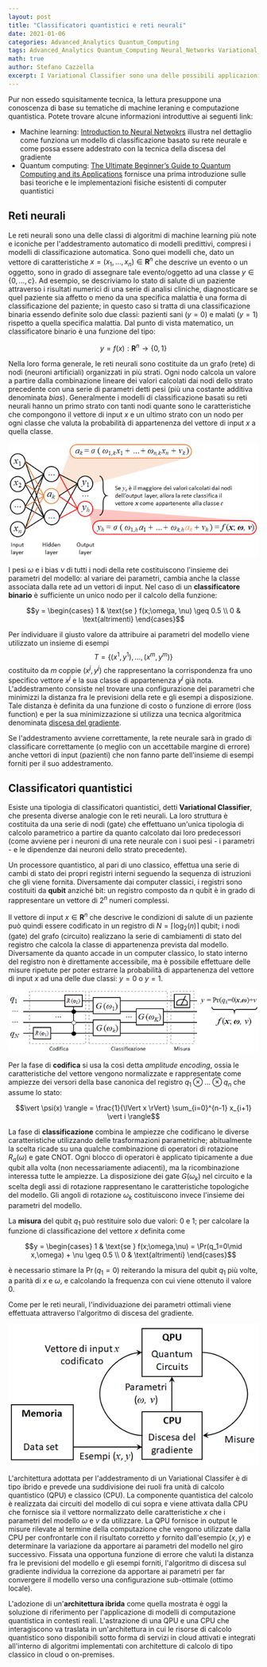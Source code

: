 ```yaml
---
layout: post
title: "Classificatori quantistici e reti neurali"
date: 2021-01-06
categories: Advanced_Analytics Quantum_Computing
tags: Advanced_Analytics Quantum_Computing Neural_Networks Variational_Classifier
math: true
author: Stefano Cazzella
excerpt: I Variational Classifier sono una delle possibili applicazioni pratiche della computazione quantistica all’ambito del machine learning. Essi hanno alcune analogie con le reti neurali sia nella struttura topologica che nelle tecniche di addestramento. Il confronto fra i due modelli può quindi essere utile per capire meglio i primi, partendo dai secondi.
---
```


Pur non essedo squisitamente tecnica, la lettura presuppone una conoscenza di base su tematiche di machine leraning e computazione quantistica. Potete trovare alcune informazioni introduttive ai seguenti link:

- Machine learning: [Introduction to Neural Netwokrs](https://towardsdatascience.com/simple-introduction-to-neural-networks-ac1d7c3d7a2c) illustra nel dettaglio come funziona un modello di classificazione basato su rete neurale e come possa essere addestrato con la tecnica della discesa del gradiente
- Quantum computing: [The Ultimate Beginner’s Guide to Quantum Computing and its Applications](https://towardsdatascience.com/the-ultimate-beginners-guide-to-quantum-computing-and-its-applications-5b43c8fbcd8f) fornisce una prima introduzione sulle basi teoriche e le implementazioni fisiche esistenti di computer quantistici

## Reti neurali

Le reti neurali sono una delle classi di algoritmi di machine learning più note e iconiche per l'addestramento automatico di modelli predittivi, compresi i modelli di classificazione automatica. Sono quei modelli che, dato un vettore di caratteristiche $x = (x_1, \dots, x_n)  \in \mathbf{R}^n$ che descrive un evento o un oggetto, sono in grado di assegnare tale evento/oggetto ad una classe $y \in \{0, \dots, c\}$. Ad esempio, se descriviamo lo stato di salute di un paziente attraverso i risultati numerici di una serie di analisi cliniche, diagnosticare se quel paziente sia affetto o meno da una specifica malattia è una forma di classificazione del paziente; in questo caso si tratta di una classificazione binaria essendo definite solo due classi: pazienti sani $(y = 0)$ e malati $(y = 1)$ rispetto a quella specifica malattia. Dal punto di vista matematico, un classificatore binario è una funzione del tipo:

$$y = f(x) : \mathbf{R}^n \rightarrow \{0, 1\}$$

Nella loro forma generale, le reti neurali sono costituite da un grafo (rete) di nodi (neuroni artificiali) organizzati in più strati. Ogni nodo calcola un valore a partire dalla combinazione lineare dei valori calcolati dai nodi dello strato precedente con una serie di parametri detti pesi (più una costante additiva denominata *bias*). Generalmente i modelli di classificazione basati su reti neurali hanno un primo strato con tanti nodi quante sono le caratteristiche che compongono il vettore di input $x$ e un ultimo strato con un nodo per ogni classe che valuta la probabilità di appartenenza del vettore di input $x$ a quella classe.

![ANN - Rete neurale](/images/posts/2021/ann.png)

I pesi $\omega$ e i bias $\nu$ di tutti i nodi della rete costituiscono l'insieme dei parametri del modello: al variare dei parametri, cambia anche la classe associata dalla rete ad un vettori di input. Nel caso di un **classificatore binario** è sufficiente un unico nodo per il calcolo della funzione:

$$y = \begin{cases}
1 & \text{se } f(x;\omega, \nu) \geq 0.5 \\
0 & \text{altrimenti}
\end{cases}$$

Per individuare il giusto valore da attribuire ai parametri del modello viene utilizzato un insieme di esempi $$T = \{(x^1,y^1),\dots,(x^m,y^m)\}$$ costituito da $m$ coppie $(x^j, y^j)$ che rappresentano la corrispondenza fra uno specifico vettore $x^j$ e la sua classe di appartenenza $y^j$ già nota. L'addestramento consiste nel trovare una configurazione dei parametri che minimizzi la distanza fra le previsioni della rete e gli esempi a disposizione. Tale distanza è definita da una funzione di costo o funzione di errore (loss function) e per la sua minimizzazione si utilizza una tecnica algoritmica denominata [discesa del gradiente](https://en.wikipedia.org/wiki/Gradient_descent).

Se l'addestramento avviene correttamente, la rete neurale sarà in grado di classificare correttamente (o meglio con un accettabile margine di errore) anche vettori di input (pazienti) che non fanno parte dell'insieme di esempi forniti per il suo addestramento.

## Classificatori quantistici

Esiste una tipologia di classificatori quantistici, detti **Variational Classifier**, che presenta diverse analogie con le reti neurali. La loro struttura è costituita da una serie di nodi (gate) che effettuano un'unica tipologia di calcolo parametrico a partire da quanto calcolato dai loro predecessori (come avviene per i neuroni di una rete neurale con i suoi pesi - i parametri - e le dipendenze dai neuroni dello strato precedente).

Un processore quantistico, al pari di uno classico, effettua una serie di cambi di stato dei propri registri interni seguendo la sequenza di istruzioni che gli viene fornita. Diversamente dai computer classici, i registri sono costituiti da **qubit** anziché bit: un registro composto da $n$ qubit è in grado di rappresentare un vettore di $2^n$ numeri complessi.

Il vettore di input $x \in \mathbf{R}^n$ che descrive le condizioni di salute di un paziente può quindi essere codificato in un registro di $N = \lceil \log_2(n) \rceil$ qubit; i nodi (gate) del grafo (circuito) realizzano la serie di cambiamenti di stato del registro che calcola la classe di appartenenza prevista dal modello. Diversamente da quanto accade in un computer classico, lo stato interno del registro non è direttamente accessibile, ma è possibile effettuare delle misure ripetute per poter estrarre la probabilità di appartenenza del vettore di input $x$ ad una delle due classi: $y=0$ o $y=1$.

![Variational Quantum Classifier - circuit model](/images/posts/2021/vqc-1.png)

Per la fase di **codifica** si usa la così detta *amplitude encoding*, ossia le caratteristiche del vettore vengono normalizzate e rappresentate come ampiezze dei versori della base canonica del registro $q_1 \otimes \dots \otimes q_n$ che assume lo stato:

$$\vert \psi(x) \rangle = \frac{1}{\lVert x \rVert} \sum_{i=0}^{n-1} x_{i+1} \vert i \rangle$$

La fase di **classificazione** combina le ampiezze che codificano le diverse caratteristiche utilizzando delle trasformazioni parametriche; abitualmente la scelta ricade su una qualche combinazione di operatori di rotazione $R_a(\omega)$ e gate CNOT. Ogni blocco di operatori è applicato tipicamente a due qubit alla volta (non necessariamente adiacenti), ma la ricombinazione interessa tutte le ampiezze. La disposizione dei gate $G(\omega_k)$ nel circuito e la scelta degli assi di rotazione rappresentano le caratteristiche topologiche del modello. Gli angoli di rotazione $\omega_k$ costituiscono invece l'insieme dei parametri del modello.

La **misura** del qubit $q_1$ può restituire solo due valori: 0 e 1; per calcolare la funzione di classificazione del vettore $x$ definita come

$$y = \begin{cases}
1 & \text{se } f(x;\omega,\nu) = \Pr(q_1=0\mid x,\omega) + \nu \geq 0.5 \\
0 & \text{altrimenti}
\end{cases}$$

è necessario stimare la $\Pr(q_1=0)$ reiterando la misura del qubit $q_1$ più volte, a parità di $x$ e $\omega$, e calcolando la frequenza con cui viene ottenuto il valore 0.

Come per le reti neurali, l'individuazione dei parametri ottimali viene effettuata attraverso l'algoritmo di discesa del gradiente.

![Hybrid quantum architecture for Variational Quantum Classifiers](/images/posts/2021/vqc-2.png)

L'architettura adottata per l'addestramento di un Variational Classifer è di tipo ibrido e prevede una suddivisione dei ruoli fra unità di calcolo quantistico (QPU) e classico (CPU). La componente quantistica del calcolo è realizzata dai circuiti del modello di cui sopra e viene attivata dalla CPU che fornisce sia il vettore normalizzato delle caratteristiche $x$ che i parametri del modello $\omega$ e $\nu$ da utilizzare. La QPU fornisce in output le misure rilevate al termine della computazione che vengono utilizzate dalla CPU per confrontarle con il risultato corretto $y$ fornito dall'esempio $(x, y)$ e determinare la variazione da apportare ai parametri del modello nel giro successivo. Fissata una opportuna funzione di errore che valuti la distanza fra le previsioni del modello e gli esempi forniti, l'algoritmo di discesa sul gradiente individua la correzione da apportare ai parametri per far convergere il modello verso una configurazione sub-ottimale (ottimo locale).

L'adozione di un'**architettura ibrida** come quella mostrata è oggi la soluzione di riferimento per l'applicazione di modelli di computazione quantistica in contesti reali. L'astrazione di una QPU e una CPU che interagiscono va traslata in un'architettura in cui le risorse di calcolo quantistico sono disponibili sotto forma di servizi in cloud attivati e integrati all'interno di algoritmi implementati con architetture di calcolo di tipo classico in cloud o on-premises.